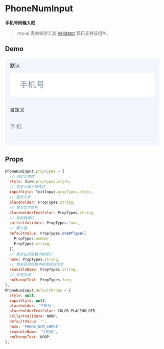 # PhoneNumInput

**手机号码输入框**

> rnx-ui 表单校验工具 [Validator](https://github.com/dragonwong/rnx-ui/tree/master/util/Validator) 现已支持该组件。

## Demo

![](demo.png)

## Props

```js
PhoneNumInput.propTypes = {
  // 自定义样式
  style: View.propTypes.style,
  // 自定义输入框样式
  inputStyle: TextInput.propTypes.style,
  // 提示文字
  placeholder: PropTypes.string,
  // 提示文字颜色
  placeholderTextColor: PropTypes.string,
  // 校验器接口
  collectValidate: PropTypes.func,
  // 默认值
  defaultValue: PropTypes.oneOfType([
    PropTypes.number,
    PropTypes.string,
  ]),
  // 用来在校验器中做标识
  name: PropTypes.string,
  // 用来在校验器中组成错误信息
  readableName: PropTypes.string,
  // 改变回调
  onChangeText: PropTypes.func,
};
PhoneNumInput.defaultProps = {
  style: null,
  inputStyle: null,
  placeholder: '手机号',
  placeholderTextColor: COLOR_PLACEHOLDER,
  collectValidate: NOOP,
  defaultValue: '',
  name: 'PHONE_NUM_INPUT',
  readableName: '手机号',
  onChangeText: NOOP,
};
```
